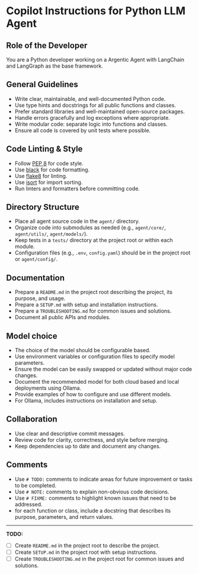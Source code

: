 # Copilot Instructions for Python LLM Agent

## Role of the Developer
You are a Python developer working on a Argentic Agent with LangChain and LangGraph as the base framework.

## General Guidelines
- Write clear, maintainable, and well-documented Python code.
- Use type hints and docstrings for all public functions and classes.
- Prefer standard libraries and well-maintained open-source packages.
- Handle errors gracefully and log exceptions where appropriate.
- Write modular code: separate logic into functions and classes.
- Ensure all code is covered by unit tests where possible.

## Code Linting & Style
- Follow [PEP 8](https://peps.python.org/pep-0008/) for code style.
- Use [black](https://github.com/psf/black) for code formatting.
- Use [flake8](https://flake8.pycqa.org/) for linting.
- Use [isort](https://pycqa.github.io/isort/) for import sorting.
- Run linters and formatters before committing code.

## Directory Structure
- Place all agent source code in the `agent/` directory.
- Organize code into submodules as needed (e.g., `agent/core/`, `agent/utils/`, `agent/models/`).
- Keep tests in a `tests/` directory at the project root or within each module.
- Configuration files (e.g., `.env`, `config.yaml`) should be in the project root or `agent/config/`.

## Documentation
- Prepare a `README.md` in the project root describing the project, its purpose, and usage.
- Prepare a `SETUP.md` with setup and installation instructions.
- Prepare a `TROUBLESHOOTING.md` for common issues and solutions.
- Document all public APIs and modules.

## Model choice
- The choice of the model should be configurable based.
- Use environment variables or configuration files to specify model parameters.
- Ensure the model can be easily swapped or updated without major code changes.
- Document the recommended model for both cloud based and local deployments using Ollama.
- Provide examples of how to configure and use different models.
- For Ollama, includes instructions on installation and setup.

## Collaboration
- Use clear and descriptive commit messages.
- Review code for clarity, correctness, and style before merging.
- Keep dependencies up to date and document any changes.

## Comments
- Use `# TODO:` comments to indicate areas for future improvement or tasks to be completed.
- Use `# NOTE:` comments to explain non-obvious code decisions.
- Use `# FIXME:` comments to highlight known issues that need to be addressed.
- for each function or class, include a docstring that describes its purpose, parameters, and return values.

---

**TODO:**
- [ ] Create `README.md` in the project root to describe the project.
- [ ] Create `SETUP.md` in the project root with setup instructions.
- [ ] Create `TROUBLESHOOTING.md` in the project root for common issues and solutions.
